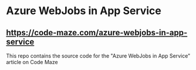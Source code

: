 # Azure WebJobs in App Service
## https://code-maze.com/azure-webjobs-in-app-service
This repo contains the source code for the "Azure WebJobs in App Service" article on Code Maze
